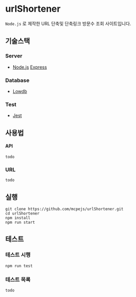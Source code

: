 # urlShortener
`Node.js` 로 제작한 URL 단축및 단축링크 방문수 조회 사이트입니다.

## 기술스택
### Server
- [Node.js](https://nodejs.org/) [Express](https://expressjs.com/)

### Database
- [Lowdb](https://github.com/typicode/lowdb)

### Test
- [Jest](https://jestjs.io/)

## 사용법
#### API
```
todo
```

### URL
```
todo
```

## 실행
```
git clone https://github.com/mcpejs/urlShortener.git
cd urlShortener
npm install
npm run start
```

## 테스트
### 테스트 시행
```
npm run test
```

### 테스트 목록
```
todo
```
